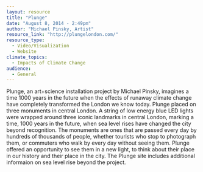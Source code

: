 ```yaml
---
layout: resource
title: "Plunge"
date: "August 8, 2014 - 2:49pm"
author: "Michael Pinsky, Artist"
resource_link: "http://plungelondon.com/"
resource_type:
  - Video/Visualization
  - Website
climate_topics:
  - Impacts of Climate Change
audience:
  - General
---
```


Plunge, an art+science installation project by Michael Pinsky, imagines a time 1000 years in the future when the effects of runaway climate change have completely transformed the London we know today.  Plunge placed on three monuments in central London. A string of low energy blue LED lights were wrapped around three iconic landmarks in central London, marking a time, 1000 years in the future, when sea level rises have changed the city beyond recognition.
The monuments are ones that are passed every day by hundreds of thousands of people, whether tourists who stop to photograph them, or commuters who walk by every day without seeing them. Plunge offered an opportunity to see them in a new light, to think about their place in our history and their place in the city.  The Plunge site includes additional informaion on sea level rise beyond the project.